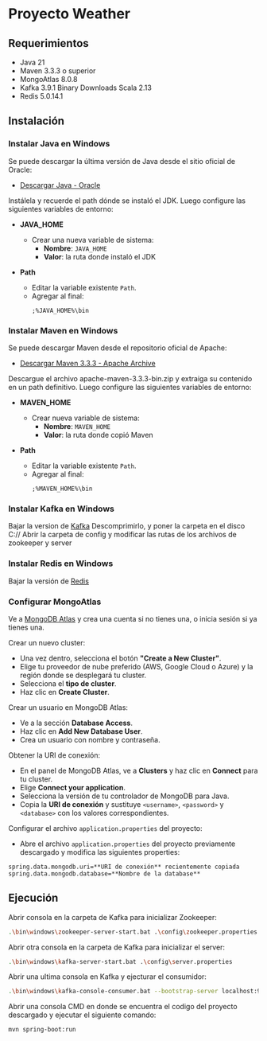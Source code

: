 # Proyecto Weather

## Requerimientos

- Java 21
- Maven 3.3.3 o superior
- MongoAtlas 8.0.8
- Kafka 3.9.1 Binary Downloads Scala 2.13
- Redis 5.0.14.1

## Instalación

### Instalar Java en Windows

Se puede descargar la última versión de Java desde el sitio oficial de Oracle:

- [Descargar Java - Oracle](https://www.oracle.com/java/technologies/javase-downloads.html)

Instálela y recuerde el path dónde se instaló el JDK.
Luego configure las siguientes variables de entorno:

- **JAVA_HOME**
  - Crear una nueva variable de sistema:
    - **Nombre**: `JAVA_HOME`
    - **Valor**: la ruta donde instaló el JDK

- **Path**
  - Editar la variable existente `Path`.
  - Agregar al final:
    ```
    ;%JAVA_HOME%\bin
    ```

### Instalar Maven en Windows

Se puede descargar Maven desde el repositorio oficial de Apache:

- [Descargar Maven 3.3.3 - Apache Archive](https://archive.apache.org/dist/maven/maven-3/3.3.3/binaries/)

Descargue el archivo apache-maven-3.3.3-bin.zip y extraiga su contenido en un path definitivo.
Luego configure las siguientes variables de entorno:

- **MAVEN_HOME**
  - Crear nueva variable de sistema:
    - **Nombre**: `MAVEN_HOME`
    - **Valor**: la ruta donde copió Maven

- **Path**
  - Editar la variable existente `Path`.
  - Agregar al final:
    ```
    ;%MAVEN_HOME%\bin
    ```
### Instalar Kafka en Windows
Bajar la version de [Kafka](https://kafka.apache.org/downloads)
Descomprimirlo, y poner la carpeta en el disco C://
Abrir la carpeta de config y modificar las rutas de los archivos de zookeeper y server

### Instalar Redis en Windows
Bajar la versión de [Redis](https://github.com/tporadowski/redis/releases)

### Configurar MongoAtlas

Ve a [MongoDB Atlas](https://www.mongodb.com/cloud/atlas) y crea una cuenta si no tienes una, o inicia sesión si ya tienes una.

Crear un nuevo cluster:
  - Una vez dentro, selecciona el botón **"Create a New Cluster"**.
  - Elige tu proveedor de nube preferido (AWS, Google Cloud o Azure) y la región donde se desplegará tu cluster.
  - Selecciona el **tipo de cluster**.
  - Haz clic en **Create Cluster**.

Crear un usuario en MongoDB Atlas:
- Ve a la sección **Database Access**.
- Haz clic en **Add New Database User**.
- Crea un usuario con nombre y contraseña.

Obtener la URI de conexión:
- En el panel de MongoDB Atlas, ve a **Clusters** y haz clic en **Connect** para tu cluster.
- Elige **Connect your application**.
- Selecciona la versión de tu controlador de MongoDB para Java.
- Copia la **URI de conexión** y sustituye `<username>`, `<password>` y `<database>` con los valores correspondientes.

Configurar el archivo `application.properties` del proyecto:
- Abre el archivo `application.properties` del proyecto previamente descargado y modifica las siguientes properties:
```properties
spring.data.mongodb.uri=**URI de conexión** recientemente copiada
spring.data.mongodb.database=**Nombre de la database**
```

## Ejecución

Abrir consola en la carpeta de Kafka para inicializar Zookeeper:
```bash
.\bin\windows\zookeeper-server-start.bat .\config\zookeeper.properties
```
Abrir otra consola en la carpeta de Kafka para inicializar el server:
```bash
.\bin\windows\kafka-server-start.bat .\config\server.properties
```
Abrir una ultima consola en Kafka y ejecturar el consumidor:
```bash
.\bin\windows\kafka-console-consumer.bat --bootstrap-server localhost:9092 --topic weather-data --from-beginning
```

Abrir una consola CMD en donde se encuentra el codigo del proyecto descargado y ejecutar el siguiente comando:

```bash
mvn spring-boot:run
```

